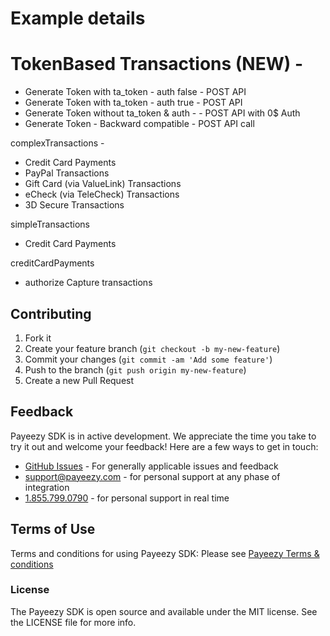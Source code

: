 # Example details

# TokenBased Transactions (NEW) - 
*	Generate Token with ta_token - auth false - POST API
*	Generate Token with ta_token - auth true - POST API
*	Generate Token without  ta_token & auth -  - POST API with 0$ Auth
*	Generate Token - Backward compatible -  POST API call

complexTransactions - 
*	Credit Card Payments
*	PayPal Transactions
*	Gift Card (via ValueLink) Transactions
*	eCheck (via TeleCheck) Transactions
*	3D Secure Transactions

simpleTransactions 
*  Credit Card Payments 

creditCardPayments
* authorize Capture transactions

## Contributing

1. Fork it 
2. Create your feature branch (`git checkout -b my-new-feature`)
3. Commit your changes (`git commit -am 'Add some feature'`)
4. Push to the branch (`git push origin my-new-feature`)
5. Create a new Pull Request  

## Feedback

Payeezy  SDK is in active development. We appreciate the time you take to try it out and welcome your feedback!
Here are a few ways to get in touch:
* [GitHub Issues](https://github.com/payeezy/payeezy/issues) - For generally applicable issues and feedback
* support@payeezy.com - for personal support at any phase of integration
* [1.855.799.0790](tel:+18557990790)  - for personal support in real time 

## Terms of Use

Terms and conditions for using Payeezy SDK: Please see [Payeezy Terms & conditions](https://developer.payeezy.com/terms-use)
 
### License
The Payeezy SDK is open source and available under the MIT license. See the LICENSE file for more info.
